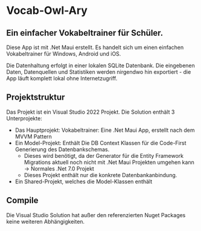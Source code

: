 # Vocab-Owl-Ary
## Ein einfacher Vokabeltrainer für Schüler.

Diese App ist mit .Net Maui erstellt. Es handelt sich um einen einfachen Vokabeltrainer für Windows, Android und iOS. 

Die Datenhaltung erfolgt in einer lokalen SQLite Datenbank. Die eingebenen Daten, Datenquellen und Statistiken werden nirgendwo hin exportiert - die App läuft komplett lokal ohne Internetzugriff. 


## Projektstruktur
Das Projekt ist ein Visual Studio 2022 Projekt. Die Solution enthält 3 Unterprojekte: 
- Das Hauptprojekt: Vokabeltrainer: Eine .Net Maui App, erstellt nach dem MVVM Pattern
- Ein Model-Projekt: Enthält Die DB Context Klassen für die Code-First Generierung des Datenbankschemas.
  - Dieses wird benötigt, da der Generator für die Entity Framework Migrations aktuell noch nicht mit .Net Maui Projekten umgehen kann -> Normales .Net 7.0 Projekt
  - Dieses Projekt enthält nur die konkrete Datenbankanbindung.
- Ein Shared-Projekt, welches die Model-Klassen enthält

## Compile
Die Visual Studio Solution hat außer den referenzierten Nuget Packages keine weiteren Abhängigkeiten. 
